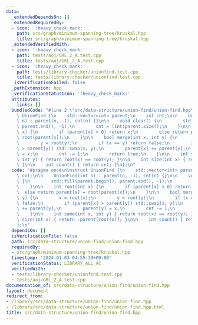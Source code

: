 ```yaml
---
data:
  _extendedDependsOn: []
  _extendedRequiredBy:
  - icon: ':heavy_check_mark:'
    path: src/graph/minimum-spanning-tree/kruskal.hpp
    title: src/graph/minimum-spanning-tree/kruskal.hpp
  _extendedVerifiedWith:
  - icon: ':heavy_check_mark:'
    path: tests/aoj/GRL_2_A.test.cpp
    title: tests/aoj/GRL_2_A.test.cpp
  - icon: ':heavy_check_mark:'
    path: tests/library-checker/unionfind.test.cpp
    title: tests/library-checker/unionfind.test.cpp
  _isVerificationFailed: false
  _pathExtension: hpp
  _verificationStatusIcon: ':heavy_check_mark:'
  attributes:
    links: []
  bundledCode: "#line 2 \"src/data-structure/union-find/union-find.hpp\"\n\nstruct\
    \ UnionFind {\n    std::vector<int> parent;\n    int cnt;\n\n    UnionFind(int\
    \ n) : parent(n, -1), cnt(n) {}\n\n    void clear() {\n        std::fill(parent.begin(),\
    \ parent.end(), -1);\n        cnt = (int)parent.size();\n    }\n\n    int root(int\
    \ x) {\n        if (parent[x] < 0) return x;\n        else return parent[x] =\
    \ root(parent[x]);\n    }\n\n    bool merge(int x, int y) {\n        x = root(x);\n\
    \        y = root(y);\n        if (x == y) return false;\n        if (parent[x]\
    \ > parent[y]) std::swap(x, y);\n        parent[x] += parent[y];\n        parent[y]\
    \ = x;\n        cnt -= 1;\n        return true;\n    }\n\n    int same(int x,\
    \ int y) { return root(x) == root(y); }\n\n    int size(int x) { return -parent[root(x)];\
    \ }\n\n    int count() { return cnt; }\n};\n"
  code: "#pragma once\n\nstruct UnionFind {\n    std::vector<int> parent;\n    int\
    \ cnt;\n\n    UnionFind(int n) : parent(n, -1), cnt(n) {}\n\n    void clear()\
    \ {\n        std::fill(parent.begin(), parent.end(), -1);\n        cnt = (int)parent.size();\n\
    \    }\n\n    int root(int x) {\n        if (parent[x] < 0) return x;\n      \
    \  else return parent[x] = root(parent[x]);\n    }\n\n    bool merge(int x, int\
    \ y) {\n        x = root(x);\n        y = root(y);\n        if (x == y) return\
    \ false;\n        if (parent[x] > parent[y]) std::swap(x, y);\n        parent[x]\
    \ += parent[y];\n        parent[y] = x;\n        cnt -= 1;\n        return true;\n\
    \    }\n\n    int same(int x, int y) { return root(x) == root(y); }\n\n    int\
    \ size(int x) { return -parent[root(x)]; }\n\n    int count() { return cnt; }\n\
    };\n"
  dependsOn: []
  isVerificationFile: false
  path: src/data-structure/union-find/union-find.hpp
  requiredBy:
  - src/graph/minimum-spanning-tree/kruskal.hpp
  timestamp: '2024-01-03 04:55:39+09:00'
  verificationStatus: LIBRARY_ALL_AC
  verifiedWith:
  - tests/library-checker/unionfind.test.cpp
  - tests/aoj/GRL_2_A.test.cpp
documentation_of: src/data-structure/union-find/union-find.hpp
layout: document
redirect_from:
- /library/src/data-structure/union-find/union-find.hpp
- /library/src/data-structure/union-find/union-find.hpp.html
title: src/data-structure/union-find/union-find.hpp
---
```

